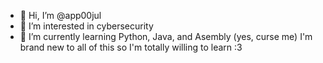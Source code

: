 - 👋 Hi, I’m @app00jul
- 👀 I’m interested in cybersecurity
- 🌱 I’m currently learning Python, Java, and Asembly (yes, curse me)
I'm brand new to all of this so I'm totally willing to learn :3
<!---
app00jul/app00jul is a ✨ special ✨ repository because its `README.md` (this file) appears on your GitHub profile.
You can click the Preview link to take a look at your changes.
--->
